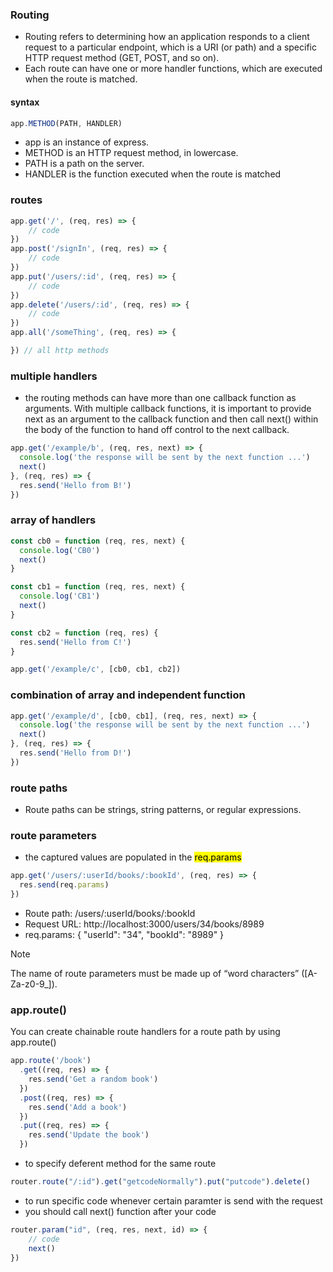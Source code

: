 ### Routing
- Routing refers to determining how an application responds to a client request to a particular endpoint, which is a URI (or path) and a specific HTTP request method (GET, POST, and so on).
- Each route can have one or more handler functions, which are executed when the route is matched.

#### syntax
```js
app.METHOD(PATH, HANDLER)
```
- app is an instance of express.
- METHOD is an HTTP request method, in lowercase.
- PATH is a path on the server.
- HANDLER is the function executed when the route is matched

### routes
```js
app.get('/', (req, res) => {
    // code
})
app.post('/signIn', (req, res) => {
    // code
})
app.put('/users/:id', (req, res) => {
    // code
})
app.delete('/users/:id', (req, res) => {
    // code
})
app.all('/someThing', (req, res) => {

}) // all http methods
```
### multiple handlers
- the routing methods can have more than one callback function as arguments. With multiple callback functions, it is important to provide next as an argument to the callback function and then call next() within the body of the function to hand off control to the next callback.
```js
app.get('/example/b', (req, res, next) => {
  console.log('the response will be sent by the next function ...')
  next()
}, (req, res) => {
  res.send('Hello from B!')
})
```
### array of handlers
```js
const cb0 = function (req, res, next) {
  console.log('CB0')
  next()
}

const cb1 = function (req, res, next) {
  console.log('CB1')
  next()
}

const cb2 = function (req, res) {
  res.send('Hello from C!')
}

app.get('/example/c', [cb0, cb1, cb2])
```

### combination of array and independent function
```js
app.get('/example/d', [cb0, cb1], (req, res, next) => {
  console.log('the response will be sent by the next function ...')
  next()
}, (req, res) => {
  res.send('Hello from D!')
})
```
### route paths
- Route paths can be strings, string patterns, or regular expressions.

### route parameters
- the captured values are populated in the <mark>req.params</mark>
```js
app.get('/users/:userId/books/:bookId', (req, res) => {
  res.send(req.params)
})
```
- Route path: /users/:userId/books/:bookId
- Request URL: http://localhost:3000/users/34/books/8989
- req.params: { "userId": "34", "bookId": "8989" }

> [!NOTE]
> The name of route parameters must be made up of “word characters” ([A-Za-z0-9_]).

### app.route()
You can create chainable route handlers for a route path by using app.route()
```js
app.route('/book')
  .get((req, res) => {
    res.send('Get a random book')
  })
  .post((req, res) => {
    res.send('Add a book')
  })
  .put((req, res) => {
    res.send('Update the book')
  })
```
- to specify deferent method for the same route
```js
router.route("/:id").get("getcodeNormally").put("putcode").delete()
```
- to run specific code whenever certain paramter is send with the request
- you should call next() function after your code
```js
router.param("id", (req, res, next, id) => {
    // code
    next()
})
```